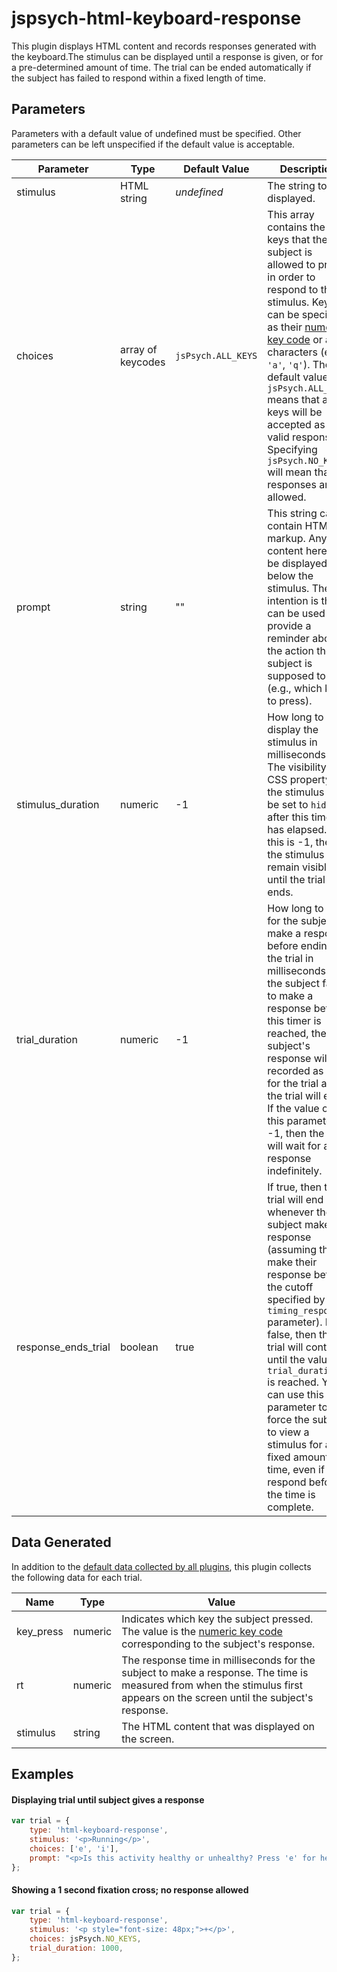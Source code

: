 # jspsych-html-keyboard-response

This plugin displays HTML content and records responses generated with the keyboard.The stimulus can be displayed until a response is given, or for a pre-determined amount of time. The trial can be ended automatically if the subject has failed to respond within a fixed length of time.


## Parameters

Parameters with a default value of undefined must be specified. Other parameters can be left unspecified if the default value is acceptable.

Parameter | Type | Default Value | Description
----------|------|---------------|------------
stimulus | HTML string | *undefined* | The string to be displayed.
choices | array of keycodes | `jsPsych.ALL_KEYS` | This array contains the keys that the subject is allowed to press in order to respond to the stimulus. Keys can be specified as their [numeric key code](http://www.cambiaresearch.com/articles/15/javascript-char-codes-key-codes) or as characters (e.g., `'a'`, `'q'`). The default value of `jsPsych.ALL_KEYS` means that all keys will be accepted as valid responses. Specifying `jsPsych.NO_KEYS` will mean that no responses are allowed.
prompt | string | "" | This string can contain HTML markup. Any content here will be displayed below the stimulus. The intention is that it can be used to provide a reminder about the action the subject is supposed to take (e.g., which key to press).
stimulus_duration | numeric | -1 | How long to display the stimulus in milliseconds. The visibility CSS property of the stimulus will be set to `hidden` after this time has elapsed. If this is -1, then the stimulus will remain visible until the trial ends.
trial_duration | numeric | -1 | How long to wait for the subject to make a response before ending the trial in milliseconds. If the subject fails to make a response before this timer is reached, the subject's response will be recorded as -1 for the trial and the trial will end. If the value of this parameter is -1, then the trial will wait for a response indefinitely.
response_ends_trial | boolean | true | If true, then the trial will end whenever the subject makes a response (assuming they make their response before the cutoff specified by the `timing_response` parameter). If false, then the trial will continue until the value for `trial_duration` is reached. You can use this parameter to force the subject to view a stimulus for a fixed amount of time, even if they respond before the time is complete.

## Data Generated

In addition to the [default data collected by all plugins](overview#datacollectedbyplugins), this plugin collects the following data for each trial.

Name | Type | Value
-----|------|------
key_press | numeric | Indicates which key the subject pressed. The value is the [numeric key code](http://www.cambiaresearch.com/articles/15/javascript-char-codes-key-codes) corresponding to the subject's response.
rt | numeric | The response time in milliseconds for the subject to make a response. The time is measured from when the stimulus first appears on the screen until the subject's response.
stimulus | string | The HTML content that was displayed on the screen.

## Examples

#### Displaying trial until subject gives a response

```javascript
var trial = {
	type: 'html-keyboard-response',
	stimulus: '<p>Running</p>',
	choices: ['e', 'i'],
	prompt: "<p>Is this activity healthy or unhealthy? Press 'e' for healthy and 'i' for unhealthy.</p>"
};
```

#### Showing a 1 second fixation cross; no response allowed

```javascript
var trial = {
	type: 'html-keyboard-response',
	stimulus: '<p style="font-size: 48px;">+</p>',
	choices: jsPsych.NO_KEYS,
	trial_duration: 1000,
};
```
